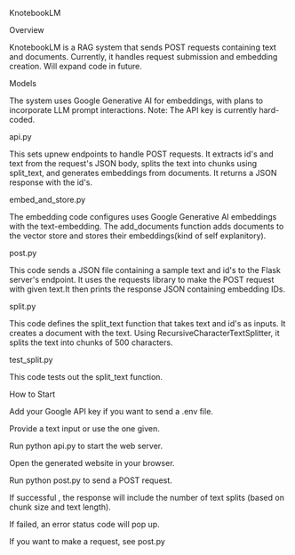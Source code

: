 KnotebookLM

Overview

KnotebookLM is a RAG system that sends POST requests containing text and documents. Currently, it handles request submission and embedding creation. Will expand code in future.

Models

The system uses Google Generative AI for embeddings, with plans to incorporate LLM prompt interactions. Note: The API key is currently hard-coded.




api.py

This sets upnew endpoints to handle POST requests. It extracts id's and text from the request's JSON body, splits the text into chunks using split_text, and generates embeddings from documents. It returns a JSON response with the id's.

embed_and_store.py

The embedding code configures uses Google Generative AI embeddings with the text-embedding. The add_documents function adds documents to the vector store and stores their embeddings(kind of self explanitory).

post.py

This code sends a JSON file containing a sample text and id's  to the Flask server's endpoint. It uses the requests library to make the POST request with given text.It then prints the response JSON containing embedding IDs.

split.py

This code defines the split_text function that takes text and id's as inputs. It creates a document with the text. Using RecursiveCharacterTextSplitter, it splits the text into chunks of 500 characters.

test_split.py

This code tests out the split_text function.


How to Start

Add your Google API key if you want to send a .env file.

Provide a text input or use the one given.

Run python api.py to start the web server.

Open the generated website in your browser.

Run python post.py to send a POST request.

If successful , the response will include the number of text splits (based on chunk size and text length).

If failed, an error status code will pop up.


If you want to make a request, see post.py
